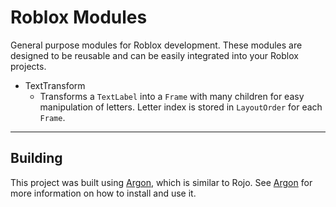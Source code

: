 # Roblox Modules

General purpose modules for Roblox development. These modules are designed to be reusable and can be easily integrated into your Roblox projects.

- TextTransform
  - Transforms a `TextLabel` into a `Frame` with many children for easy manipulation of letters. Letter index is stored in `LayoutOrder` for each `Frame`.

---

## Building

This project was built using [Argon](https://argon.wiki/), which is similar to Rojo. See [Argon](https://argon.wiki/) for more information on how to install and use it.
